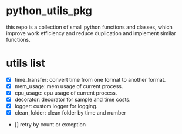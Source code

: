 # python_utils_pkg
this repo is a collection of small python functions and classes, which improve work efficiency and reduce duplication and implement similar functions.


# utils list
- [x] time_transfer: convert time from one format to another format.
- [X] mem_usage: mem usage of current process.
- [x] cpu_usage: cpu usage of current process.
- [x] decorator: decorator for sample and time costs.
- [x] logger: custom logger for logging.
- [x] clean_folder: clean folder by time and number
- [] retry by count or exception
